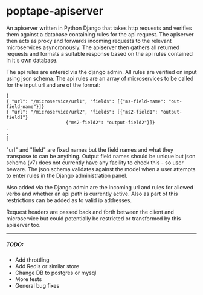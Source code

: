 # poptape-apiserver

An apiserver written in Python Django that takes http requests and verifies 
them against a database containing rules for the api request. The apiserver 
then acts as proxy and forwards incoming requests to the relevant microservices
asyncronously. The apiserver then gathers all returned requests and formats a 
suitable response based on the api rules contained in it's own database. 

The api rules are entered via the django admin. All rules are verified on input 
using json schema. The api rules are an array of microservices to be called for
the input url and are of the format:
```
[
{ "url": "/microservice/url1", "fields": [{"ms-field-name": "out-field-name"}]}
{ "url": "/microservice/url2", "fields": [{"ms2-field1": "output-field1"}
					  {"ms2-field2": "output-field2"}]}
.
.
]
```
"url" and "field" are fixed names but the field names and what they transpose
to can be anything. Output field names should be unique but json schema (v7)
does not currently have any facility to check this - so user beware. The json
schema validates against the model when a user attempts to enter rules in the 
Django administration panel.

Also added via the Django admin are the incoming url and rules for allowed 
verbs and whether an api path is currently active. Also as part of this 
restrictions can be added as to valid ip addresses.

Request headers are passed back and forth between the client and microservice
but could potentially be restricted or transformed by this apiserver too.

------

##### TODO:

* Add throttling
* Add Redis or similar store
* Change DB to postgres or mysql
* More tests
* General bug fixes
